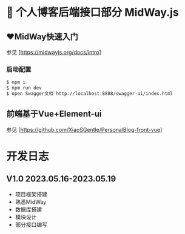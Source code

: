 # 🚀 个人博客后端接口部分 MidWay.js


## ❤️MidWay快速入门

参见 [https://midwayjs.org/docs/intro]

### 启动配置

```bash
$ npm i
$ npm run dev
$ open Swagger文档 http://localhost:8888/swagger-ui/index.html
```

## 前端基于Vue+Element-ui

参见 [https://github.com/XiaoSGentle/PersonalBlog-front-vue]


# 开发日志

## V1.0 2023.05.16-2023.05.19

* 项目框架搭建
* 熟悉MidWay
* 数据库搭建
* 模块设计
* 部分接口编写

